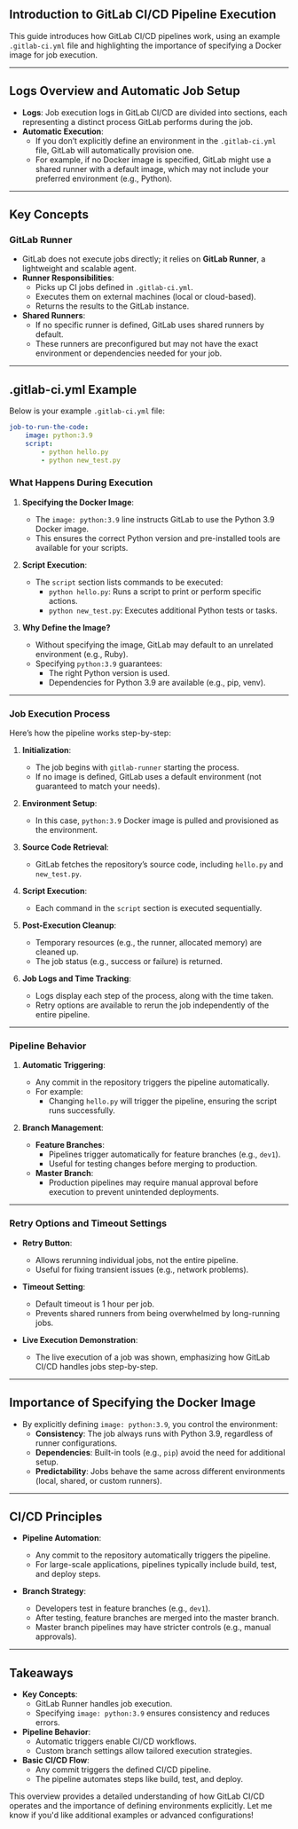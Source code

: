 ## **Introduction to GitLab CI/CD Pipeline Execution**

This guide introduces how GitLab CI/CD pipelines work, using an example `.gitlab-ci.yml` file and highlighting the importance of specifying a Docker image for job execution.

---

## **Logs Overview and Automatic Job Setup**

- **Logs**: Job execution logs in GitLab CI/CD are divided into sections, each representing a distinct process GitLab performs during the job.
- **Automatic Execution**:
  - If you don’t explicitly define an environment in the `.gitlab-ci.yml` file, GitLab will automatically provision one.
  - For example, if no Docker image is specified, GitLab might use a shared runner with a default image, which may not include your preferred environment (e.g., Python).

---

## **Key Concepts**

### **GitLab Runner**

- GitLab does not execute jobs directly; it relies on **GitLab Runner**, a lightweight and scalable agent.
- **Runner Responsibilities**:
  - Picks up CI jobs defined in `.gitlab-ci.yml`.
  - Executes them on external machines (local or cloud-based).
  - Returns the results to the GitLab instance.
- **Shared Runners**:
  - If no specific runner is defined, GitLab uses shared runners by default.
  - These runners are preconfigured but may not have the exact environment or dependencies needed for your job.

---

## **.gitlab-ci.yml Example**

Below is your example `.gitlab-ci.yml` file:

```yaml
job-to-run-the-code:
    image: python:3.9
    script:
        - python hello.py
        - python new_test.py
```

### **What Happens During Execution**

1. **Specifying the Docker Image**:
   - The `image: python:3.9` line instructs GitLab to use the Python 3.9 Docker image.
   - This ensures the correct Python version and pre-installed tools are available for your scripts.

2. **Script Execution**:
   - The `script` section lists commands to be executed:
     - `python hello.py`: Runs a script to print or perform specific actions.
     - `python new_test.py`: Executes additional Python tests or tasks.

3. **Why Define the Image?**
   - Without specifying the image, GitLab may default to an unrelated environment (e.g., Ruby).
   - Specifying `python:3.9` guarantees:
     - The right Python version is used.
     - Dependencies for Python 3.9 are available (e.g., pip, venv).

---

### **Job Execution Process**

Here’s how the pipeline works step-by-step:

1. **Initialization**:
   - The job begins with `gitlab-runner` starting the process.
   - If no image is defined, GitLab uses a default environment (not guaranteed to match your needs).

2. **Environment Setup**:
   - In this case, `python:3.9` Docker image is pulled and provisioned as the environment.

3. **Source Code Retrieval**:
   - GitLab fetches the repository’s source code, including `hello.py` and `new_test.py`.

4. **Script Execution**:
   - Each command in the `script` section is executed sequentially.

5. **Post-Execution Cleanup**:
   - Temporary resources (e.g., the runner, allocated memory) are cleaned up.
   - The job status (e.g., success or failure) is returned.

6. **Job Logs and Time Tracking**:
   - Logs display each step of the process, along with the time taken.
   - Retry options are available to rerun the job independently of the entire pipeline.
---

### **Pipeline Behavior**

1. **Automatic Triggering**:
   - Any commit in the repository triggers the pipeline automatically.
   - For example:
     - Changing `hello.py` will trigger the pipeline, ensuring the script runs successfully.

2. **Branch Management**:
   - **Feature Branches**:
     - Pipelines trigger automatically for feature branches (e.g., `dev1`).
     - Useful for testing changes before merging to production.
   - **Master Branch**:
     - Production pipelines may require manual approval before execution to prevent unintended deployments.

---

### **Retry Options and Timeout Settings**

- **Retry Button**:
  - Allows rerunning individual jobs, not the entire pipeline.
  - Useful for fixing transient issues (e.g., network problems).

- **Timeout Setting**:
  - Default timeout is 1 hour per job.
  - Prevents shared runners from being overwhelmed by long-running jobs.

- **Live Execution Demonstration**:
   - The live execution of a job was shown, emphasizing how GitLab CI/CD handles jobs step-by-step.

---

## **Importance of Specifying the Docker Image**

- By explicitly defining `image: python:3.9`, you control the environment:
  - **Consistency**: The job always runs with Python 3.9, regardless of runner configurations.
  - **Dependencies**: Built-in tools (e.g., `pip`) avoid the need for additional setup.
  - **Predictability**: Jobs behave the same across different environments (local, shared, or custom runners).

---

## **CI/CD Principles**

- **Pipeline Automation**:
  - Any commit to the repository automatically triggers the pipeline.
  - For large-scale applications, pipelines typically include build, test, and deploy steps.

- **Branch Strategy**:
  - Developers test in feature branches (e.g., `dev1`).
  - After testing, feature branches are merged into the master branch.
  - Master branch pipelines may have stricter controls (e.g., manual approvals).

---

## **Takeaways**

- **Key Concepts**:
  - GitLab Runner handles job execution.
  - Specifying `image: python:3.9` ensures consistency and reduces errors.
- **Pipeline Behavior**:
  - Automatic triggers enable CI/CD workflows.
  - Custom branch settings allow tailored execution strategies.
- **Basic CI/CD Flow**:
  - Any commit triggers the defined CI/CD pipeline.
  - The pipeline automates steps like build, test, and deploy.

This overview provides a detailed understanding of how GitLab CI/CD operates and the importance of defining environments explicitly. Let me know if you'd like additional examples or advanced configurations!
